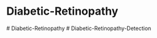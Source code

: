 # Diabetic-Retinopathy
#   D i a b e t i c - R e t i n o p a t h y  
 # Diabetic-Retinopathy-Detection
